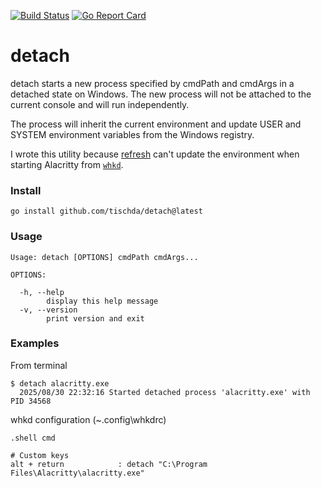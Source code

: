 [![Build Status](https://github.com/tischda/detach/actions/workflows/build.yml/badge.svg)](https://github.com/tischda/detach/actions/workflows/build.yml)
[![Go Report Card](https://goreportcard.com/badge/github.com/tischda/detach)](https://goreportcard.com/report/github.com/tischda/detach)

# detach

detach starts a new process specified by cmdPath and cmdArgs in a detached state on Windows.
The new process will not be attached to the current console and will run independently.

The process will inherit the current environment and update USER and SYSTEM environment
variables from the Windows registry.

I wrote this utility because [refresh](https://github.com/tischda/refresh) can't update the environment when
starting Alacritty from [`whkd`](https://github.com/LGUG2Z/whkd).

### Install

~~~
go install github.com/tischda/detach@latest
~~~

### Usage

~~~
Usage: detach [OPTIONS] cmdPath cmdArgs...

OPTIONS:

  -h, --help
        display this help message
  -v, --version
        print version and exit
~~~

### Examples

From terminal
~~~
$ detach alacritty.exe
  2025/08/30 22:32:16 Started detached process 'alacritty.exe' with PID 34568
~~~

whkd configuration (~\.config\whkdrc)
~~~
.shell cmd

# Custom keys
alt + return            : detach "C:\Program Files\Alacritty\alacritty.exe"
~~~
